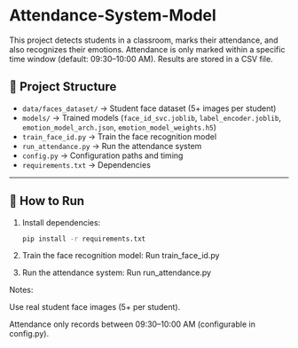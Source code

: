 # Attendance-System-Model
 This project detects students in a classroom, marks their attendance, and also recognizes their emotions.   Attendance is only marked within a specific time window (default: 09:30–10:00 AM).   Results are stored in a CSV file.
## 📂 Project Structure

- `data/faces_dataset/` → Student face dataset (5+ images per student)
- `models/` → Trained models (`face_id_svc.joblib`, `label_encoder.joblib`, `emotion_model_arch.json`, `emotion_model_weights.h5`)
- `train_face_id.py` → Train the face recognition model
- `run_attendance.py` → Run the attendance system
- `config.py` → Configuration paths and timing
- `requirements.txt` → Dependencies

---

## 🚀 How to Run

1. Install dependencies:
   ```bash
   pip install -r requirements.txt

2. Train the face recognition model:
   Run train_face_id.py

3. Run the attendance system:
   Run run_attendance.py

Notes:

Use real student face images (5+ per student).

Attendance only records between 09:30–10:00 AM (configurable in config.py).
